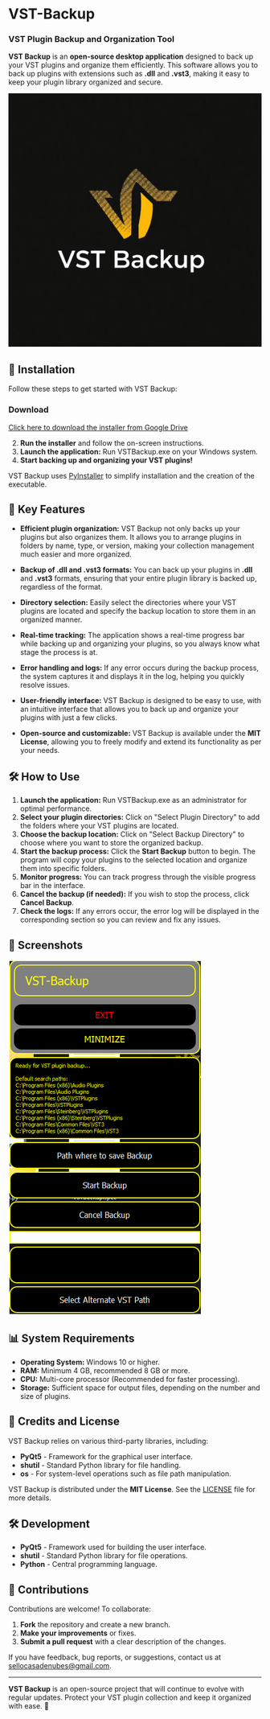# VST-Backup

### VST Plugin Backup and Organization Tool

**VST Backup** is an **open-source desktop application** designed to back up your VST plugins and organize them efficiently. This software allows you to back up plugins with extensions such as **.dll** and **.vst3**, making it easy to keep your plugin library organized and secure.

![VST Backup logo](assets/logo.png)

## 🚀 Installation

Follow these steps to get started with VST Backup:

### Download

[Click here to download the installer from Google Drive](https://drive.google.com/file/d/15XEhx5GTJnQDug_F0w-2bL9AgaFszF09/view?usp=sharing)

2. **Run the installer** and follow the on-screen instructions.
3. **Launch the application:** Run VSTBackup.exe on your Windows system.
4. **Start backing up and organizing your VST plugins!**

VST Backup uses [PyInstaller](https://www.pyinstaller.org/) to simplify installation and the creation of the executable.

## 🌟 Key Features

- **Efficient plugin organization:**
  VST Backup not only backs up your plugins but also organizes them. It allows you to arrange plugins in folders by name, type, or version, making your collection management much easier and more organized.

- **Backup of .dll and .vst3 formats:**
  You can back up your plugins in **.dll** and **.vst3** formats, ensuring that your entire plugin library is backed up, regardless of the format.

- **Directory selection:**
  Easily select the directories where your VST plugins are located and specify the backup location to store them in an organized manner.

- **Real-time tracking:**
  The application shows a real-time progress bar while backing up and organizing your plugins, so you always know what stage the process is at.

- **Error handling and logs:**
  If any error occurs during the backup process, the system captures it and displays it in the log, helping you quickly resolve issues.

- **User-friendly interface:**
  VST Backup is designed to be easy to use, with an intuitive interface that allows you to back up and organize your plugins with just a few clicks.

- **Open-source and customizable:**
  VST Backup is available under the **MIT License**, allowing you to freely modify and extend its functionality as per your needs.

## 🛠️ How to Use

1. **Launch the application:** Run VSTBackup.exe as an administrator for optimal performance.
2. **Select your plugin directories:** Click on "Select Plugin Directory" to add the folders where your VST plugins are located.
3. **Choose the backup location:** Click on "Select Backup Directory" to choose where you want to store the organized backup.
4. **Start the backup process:** Click the **Start Backup** button to begin. The program will copy your plugins to the selected location and organize them into specific folders.
5. **Monitor progress:** You can track progress through the visible progress bar in the interface.
6. **Cancel the backup (if needed):** If you wish to stop the process, click **Cancel Backup**.
7. **Check the logs:** If any errors occur, the error log will be displayed in the corresponding section so you can review and fix any issues.

## 📸 Screenshots

![Screenshot](assets/Capture.png)

## 📊 System Requirements

- **Operating System:** Windows 10 or higher.
- **RAM:** Minimum 4 GB, recommended 8 GB or more.
- **CPU:** Multi-core processor (Recommended for faster processing).
- **Storage:** Sufficient space for output files, depending on the number and size of plugins.

## 📜 Credits and License

VST Backup relies on various third-party libraries, including:

- **PyQt5** - Framework for the graphical user interface.
- **shutil** - Standard Python library for file handling.
- **os** - For system-level operations such as file path manipulation.

VST Backup is distributed under the **MIT License**. See the [LICENSE](LICENSE.md) file for more details.

## 🛠️ Development

- **PyQt5** - Framework used for building the user interface.
- **shutil** - Standard Python library for file operations.
- **Python** - Central programming language.

## 🤝 Contributions

Contributions are welcome! To collaborate:

1. **Fork** the repository and create a new branch.
2. **Make your improvements** or fixes.
3. **Submit a pull request** with a clear description of the changes.

If you have feedback, bug reports, or suggestions, contact us at [sellocasadenubes@gmail.com](sellocasadenubes@gmail.com).

---

**VST Backup** is an open-source project that will continue to evolve with regular updates. Protect your VST plugin collection and keep it organized with ease. 🚀
